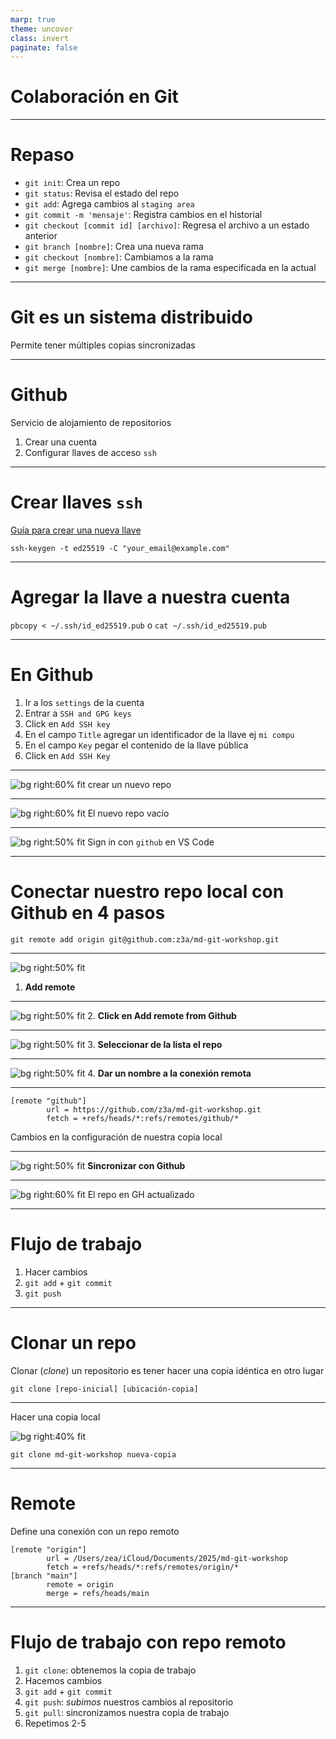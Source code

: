 ```yaml
---
marp: true
theme: uncover
class: invert
paginate: false
---
```


# Colaboración en Git

---

<style scoped>section{font-size:25px;}</style>

# Repaso

* ``git init``: Crea un repo
* ``git status``: Revisa el estado del repo
* ``git add``: Agrega cambios al ``staging area``
* ``git commit -m 'mensaje'``: Registra cambios en el historial
* ``git checkout [commit id] [archivo]``: Regresa el archivo a un estado anterior
* ``git branch [nombre]``: Crea una nueva rama
* ``git checkout [nombre]``: Cambiamos a la rama
* ``git merge [nombre]``: Une cambios de la rama especificada en la actual

---

# Git es un sistema distribuido

Permite tener múltiples copias sincronizadas

---
# Github

Servicio de alojamiento de repositorios

1. Crear una cuenta
2. Configurar llaves de acceso ``ssh``

---
<style scoped>section{font-size:30px;}</style>

# Crear llaves ``ssh``

[Guía para crear una nueva llave](https://docs.github.com/en/authentication/connecting-to-github-with-ssh/generating-a-new-ssh-key-and-adding-it-to-the-ssh-agent)

``ssh-keygen -t ed25519 -C "your_email@example.com"``

---
<style scoped>section{font-size:30px;}</style>

# Agregar la llave a nuestra cuenta

``pbcopy < ~/.ssh/id_ed25519.pub``
o
``cat ~/.ssh/id_ed25519.pub``

---
<style scoped>section{font-size:30px;}</style>

# En Github

1. Ir a los ``settings`` de la cuenta
2. Entrar a ``SSH and GPG keys``
3. Click en ``Add SSH key``
4. En el campo ``Title`` agregar un identificador de la llave ej ``mi compu``
5. En el campo ``Key`` pegar el contenido de la llave pública
6. Click en ``Add SSH Key``

---
<style scoped>section{font-size:25px;}</style>

![bg right:60% fit](./img/github-newrepo.png)
crear un nuevo repo

---

<style scoped>section{font-size:25px;}</style>

![bg right:60% fit](./img/github-newrepo-2.png)
El nuevo repo vacío

---

<style scoped>section{font-size:25px;}</style>

![bg right:50% fit](./img/vscode-sign-in.png)
Sign in con ``github`` en VS Code

---
<style scoped>section{font-size:25px;}</style>

# Conectar nuestro repo local con Github en 4 pasos

``git remote add origin git@github.com:z3a/md-git-workshop.git``

---

<style scoped>section{font-size:25px;}</style>

![bg right:50% fit](./img/add-remote-1.png)
1. **Add remote**

---

<style scoped>section{font-size:25px;}</style>

![bg right:50% fit](./img/add-remote-2.png)
2. **Click en Add remote from Github**

---

<style scoped>section{font-size:25px;}</style>

![bg right:50% fit](./img/add-remote-3.png)
3. **Seleccionar de la lista el repo**

---

<style scoped>section{font-size:25px;}</style>

![bg right:50% fit](./img/add-remote-4.png)
4. **Dar un nombre a la conexión remota**

---

```
[remote "github"]
        url = https://github.com/z3a/md-git-workshop.git
        fetch = +refs/heads/*:refs/remotes/github/*
```
Cambios en la configuración de nuestra copia local

---

<style scoped>section{font-size:25px;}</style>

![bg right:50% fit](./img/git-push.png)
**Sincronizar con Github**

---

<style scoped>section{font-size:25px;}</style>

![bg right:60% fit](./img/github-after-push.png)
El repo en GH actualizado

---

# Flujo de trabajo

1. Hacer cambios
2. ``git add`` + ``git commit``
3. ``git push``

---

# Clonar un repo

Clonar (*clone*) un repositorio es tener hacer una copia idéntica en otro lugar

``git clone [repo-inicial] [ubicación-copia]``

---
<style scoped>section{font-size:25px;}</style>

Hacer una copia local

![bg right:40% fit](./img/git-clone.png)

``git clone md-git-workshop nueva-copia``

---

# Remote

Define una conexión con un repo remoto

```
[remote "origin"]
        url = /Users/zea/iCloud/Documents/2025/md-git-workshop
        fetch = +refs/heads/*:refs/remotes/origin/*
[branch "main"]
        remote = origin
        merge = refs/heads/main
```
---

# Flujo de trabajo con repo remoto

1. ``git clone``: obtenemos la copia de trabajo
2. Hacemos cambios
3. ``git add`` + ``git commit``
4. ``git push``: *subimos* nuestros cambios al repositorio
5. ``git pull``: sincronizamos nuestra copia de trabajo
6. Repetimos 2-5